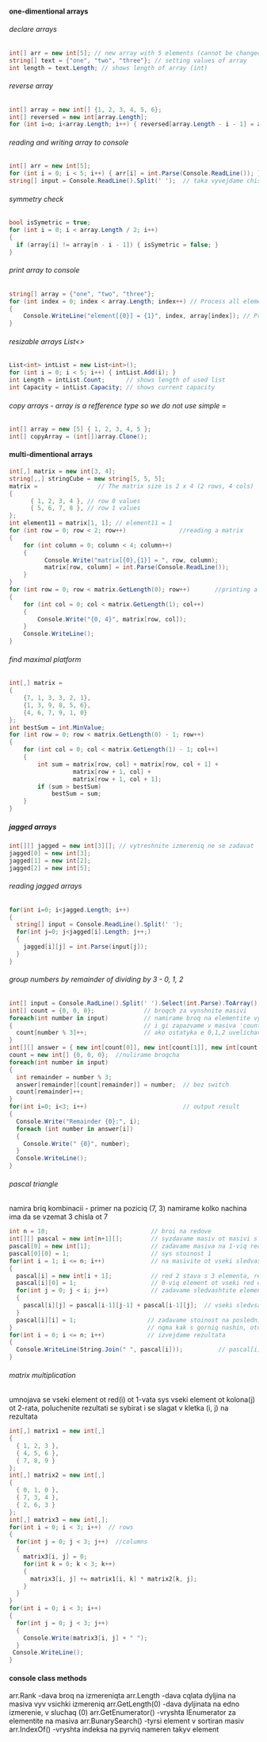 #### one-dimentional arrays
###### declare arrays
```C#
int[] arr = new int[5]; // new array with 5 elements (cannot be changed)
string[] text = {"one", "two", "three"}; // setting values of array
int length = text.Length; // shows length of array (int)
```
###### reverse array
```C#
int[] array = new int[] {1, 2, 3, 4, 5, 6};
int[] reversed = new int[array.Length];
for (int i=o; i<array.Length; i++) { reversed[array.Length - i - 1] = array[i]; }
```
###### reading and writing array to console
```C#
int[] arr = new int[5];
for (int i = 0; i < 5; i++) { arr[i] = int.Parse(Console.ReadLine()); }
string[] input = Console.ReadLine().Split(' ');  // taka vyvejdame chisla ot tipa - 1 2 3 5 7 8
```
###### symmetry check
```C#
bool isSymetric = true;
for (int i = 0; i < array.Length / 2; i++)
{
  if (array[i] != array[n - i - 1]) { isSymetric = false; }
}
```
###### print array to console
```C#
string[] array = {"one", "two", "three"};
for (int index = 0; index < array.Length; index++) // Process all elements of the array
{
    Console.WriteLine("element[{0}] = {1}", index, array[index]); // Print each element on a separate line
}
```
###### resizable arrays List<>
```C#
List<int> intList = new List<int>();
for (int i = 0; i < 5; i++) { intList.Add(i); }
int Length = intList.Count;      // shows length of used list
int Capacity = intList.Capacity; // shows current capacity
```
###### copy arrays - array is a refference type so we do not use simple =
```C#
int[] array = new [5] { 1, 2, 3, 4, 5 };
int[] copyArray = (int[])array.Clone();
```
#### multi-dimentional arrays
```C#
int[,] matrix = new int[3, 4];
string[,,] stringCube = new string[5, 5, 5];
matrix =                 // The matrix size is 2 x 4 (2 rows, 4 cols)
{
      { 1, 2, 3, 4 }, // row 0 values
      { 5, 6, 7, 8 }, // row 1 values
}; 
int element11 = matrix[1, 1]; // element11 = 1
for (int row = 0; row < 2; row++)               //reading a matrix
{
    for (int column = 0; column < 4; column++)
    {
          Console.Write("matrix[{0},{1}] = ", row, column);
          matrix[row, column] = int.Parse(Console.ReadLine());
    }
}
for (int row = 0; row < matrix.GetLength(0); row++)       //printing a matrix
{
    for (int col = 0; col < matrix.GetLength(1); col++)
    {
        Console.Write("{0, 4}", matrix[row, col]);
    }
    Console.WriteLine();
}
```
###### find maximal platform
```C#
int[,] matrix =
{
    {7, 1, 3, 3, 2, 1},
    {1, 3, 9, 8, 5, 6},
    {4, 6, 7, 9, 1, 0}
};
int bestSum = int.MinValue;
for (int row = 0; row < matrix.GetLength(0) - 1; row++)
{
    for (int col = 0; col < matrix.GetLength(1) - 1; col++)
    {
        int sum = matrix[row, col] + matrix[row, col + 1] +
                  matrix[row + 1, col] +
                  matrix[row + 1, col + 1];
        if (sum > bestSum)
            bestSum = sum;
    }
}
```
##### jagged arrays
```C#
int[][] jagged = new int[3][]; // vytreshnite izmereniq ne se zadavat
jagged[0] = new int[3];
jagged[1] = new int[2];
jagged[2] = new int[5];
````
###### reading jagged arrays
```C#
for(int i=0; i<jagged.Length; i++)
{
  string[] input = Console.ReadLine().Split(' '); 
  for(int j=0; j<jagged[i].Length; j++;)
  {
    jagged[i][j] = int.Parse(input[j]);
  }
}
```
###### group numbers by remainder of dividing by 3 - 0, 1, 2
```C#
int[] input = Console.RadLine().Split(' ').Select(int.Parse).ToArray(); // another way to input
int[] count = {0, 0, 0};              // broqch za vynshnite masivi
foreach(int number in input)          // namirame broq na elementite vyv vseki ot vynshnite masivi
{                                     // i gi zapazvame v masiva 'count'
  count[number % 3]++;                // ako ostatyka e 0,1,2 uvelichavame syotvetnoto chislo v count
}
int[][] answer = { new int[count[0]], new int[count[1]], new int[count[2]] };
count = new int[] {0, 0, 0};  //nulirame broqcha
foreach(int number in input)
{
  int remainder = number % 3;
  answer[remainder][count[remainder]] = number;  // bez switch
  count[remainder]++;
}
for(int i=0; i<3; i++)                           // output result
{
  Console.Write("Remainder {0}:", i);
  foreach (int number in answer[i])
  {
    Console.Write(" {0}", number);
  }
  Console.WriteLine();
}
```
###### pascal triangle
namira briq kombinacii - primer na poziciq (7, 3) namirame kolko nachina ima da se vzemat 3 chisla ot 7
```C#
int n = 10;                             // broi na redove
int[][] pascal = new int[n+1][];        // syzdavame masiv ot masivi s n+1 na broi redove
pascal[0] = new int[1];                 // zadavame masiva na 1-viq red
pascal[0][0] = 1;                       // sys stoinost 1
for(int i = 1; i <= n; i++)             // na masivite ot vseki sledvasht red dobavqme po oshte 1 element
{                                       
  pascal[i] = new int[i + 1];           // red 2 stava s 3 elementa, red 5 stava s 6 elementa i t.n.
  pascal[i][0] = 1;                     // 0-viq element ot vseki red e 1
  for(int j = 0; j < i; j++)            // zadavame sledvashtite elementi na vseki red s cikal
  {
    pascal[i][j] = pascal[i-1][j-1] + pascal[i-1][j];  // vseki sledvsaht element e sbora ot tezi nad nego
  }
  pascal[i][i] = 1;                    // zadavame stoinost na posledniq element 
}                                      // nqma kak s gorniq nashin, otdqsno e prazno
for(int i = 0; i <= n; i++)            // izvejdame rezultata
{
  Console.WriteLine(String.Join(" ", pascal[i]));          // pascal[i] sa vsichki masivi
}
```
###### matrix multiplication
umnojava se vseki element ot red(i) ot 1-vata sys vseki element ot kolona(j) ot 2-rata, 
poluchenite rezultati se sybirat i se slagat v kletka (i, j) na rezultata
```C#
int[,] matrix1 = new int[,]
{
  { 1, 2, 3 },
  { 4, 5, 6 },
  { 7, 8, 9 }
};
int[,] matrix2 = new int[,]
{
  { 0, 1, 0 },
  { 7, 3, 4 },
  { 2, 6, 3 }
};
int[,] matrix3 = new int[,];
for(int i = 0; i < 3; i++)  // rows
{
  for(int j = 0; j < 3; j++)  //columns
  {
    matrix3[i, j] = 0;
    for(int k = 0; k < 3; k++)
    {
      matrix3[i, j] += matrix1[i, k] * matrix2[k, j];
    }
  }
}
for(int i = 0; i < 3; i++)
{
  for(int j = 0; j < 3; j++)
  {
    Console.Write(matrix3[i, j] + " ");
  }
 Console.WriteLine(); 
}
```
#### console class methods
arr.Rank                -dava broq na izmereniqta
arr.Length              -dava cqlata dyljina na masiva vyv vsichki izmereniq
arr.GetLength(0)        -dava dyljinata na edno izmerenie, v sluchaq (0)
arr.GetEnumerator()     -vryshta IEnumerator za elementite na masiva
arr.BunarySearch()      -tyrsi element v sortiran masiv
arr.IndexOf()           -vryshta indeksa na pyrviq nameren takyv element

